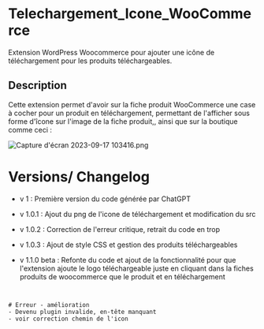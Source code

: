 # Telechargement_Icone_WooCommerce
Extension WordPress Woocommerce pour ajouter une icône de téléchargement pour les produits téléchargeables.

## Description
Cette extension permet d'avoir sur la fiche produit WooCommerce une case à cocher pour un produit en téléchargement, permettant de l'afficher sous forme d'îcone sur l'image de la fiche produit,, ainsi que sur la boutique comme ceci : 

![Capture d'écran 2023-09-17 103416.png](https://github.com/ValentinGratz/Telechargement_Icone_WooCommerce/blob/main/Capture%20d'%C3%A9cran%202023-09-17%20103416.png)


# Versions/ Changelog
- v 1 : Première version du code générée par ChatGPT

- v 1.0.1 : Ajout du png de l'icone de téléchargement et modification du src

- v 1.0.2 : Correction de l'erreur critique, retrait du code en trop

- v 1.0.3 : Ajout de style CSS et gestion des produits téléchargeables

- v 1.1.0 beta : Refonte du code et ajout de la fonctionnalité pour que l'extension ajoute le logo téléchargeable juste en cliquant dans la fiches produits de woocommerce que le produit et en téléchargement


```


# Erreur - amélioration
- Devenu plugin invalide, en-tête manquant 
- voir correction chemin de l'icon
